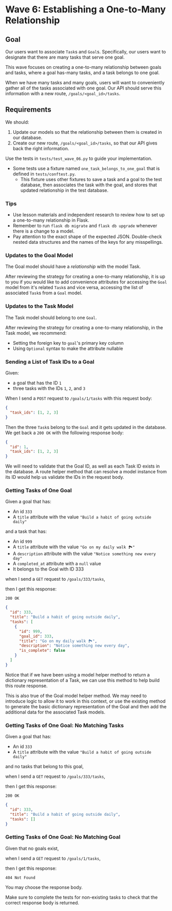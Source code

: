 # Wave 6: Establishing a One-to-Many Relationship

## Goal

Our users want to associate `Task`s and `Goal`s. Specifically, our users want to designate that there are many tasks that serve one goal.

This wave focuses on creating a one-to-many relationship between goals and tasks, where a goal has-many tasks, and a task belongs to one goal.

When we have many tasks and many goals, users will want to conveniently gather all of the tasks associated with one goal. Our API should serve this information with a new route, `/goals/<goal_id>/tasks`.

## Requirements

We should:
1. Update our models so that the relationship between them is created in our database.  
2. Create our new route, `/goals/<goal_id>/tasks`, so that our API gives back the right information.

Use the tests in `tests/test_wave_06.py` to guide your implementation.
- Some tests use a fixture named `one_task_belongs_to_one_goal` that is defined in `tests/conftest.py`. 
  - This fixture uses other fixtures to save a task and a goal to the test database, then associates the task with the goal, and stores that updated relationship in the test database.

### Tips

- Use lesson materials and independent research to review how to set up a one-to-many relationship in Flask.
- Remember to run `flask db migrate` and `flask db upgrade` whenever there is a change to a model.
- Pay attention to the exact shape of the expected JSON. Double-check nested data structures and the names of the keys for any misspellings.

### Updates to the Goal Model

The Goal model should have a _relationship_ with the model Task.

After reviewing the strategy for creating a one-to-many relationship, it is up to you if you would like to add convenience attributes for accessing the `Goal` model from it's related `Task`s and vice versa, accessing the list of associated `Task`s from a `Goal` model.

### Updates to the Task Model

The Task model should belong to one `Goal`.

After reviewing the strategy for creating a one-to-many relationship, in the Task model, we recommend:

- Setting the foreign key to `goal`'s primary key column
- Using `Optional` syntax to make the attribute nullable

### Sending a List of Task IDs to a Goal

Given:

- a goal that has the ID `1`
- three tasks with the IDs `1`, `2`, and `3`

When I send a `POST` request to `/goals/1/tasks` with this request body:

```json
{
  "task_ids": [1, 2, 3]
}
```

Then the three `Task`s belong to the `Goal` and it gets updated in the database. We get back a `200 OK` with the following response body:

```json
{
  "id": 1,
  "task_ids": [1, 2, 3]
}
```

We will need to validate that the Goal ID, as well as each Task ID exists in the database. A route helper method that can resolve a model instance from its ID would help us validate the IDs in the request body.

### Getting Tasks of One Goal

Given a goal that has:

- An id `333`
- A `title` attribute with the value `"Build a habit of going outside daily"`

and a task that has:

- An id `999`
- A `title` attribute with the value `"Go on my daily walk 🏞"`
- A `description` attribute with the value `"Notice something new every day"`
- A `completed_at` attribute with a `null` value
- It belongs to the Goal with ID 333

when I send a `GET` request to `/goals/333/tasks`,

then I get this response:

`200 OK`

```json
{
  "id": 333,
  "title": "Build a habit of going outside daily",
  "tasks": [
    {
      "id": 999,
      "goal_id": 333,
      "title": "Go on my daily walk 🏞",
      "description": "Notice something new every day",
      "is_complete": false
    }
  ]
}
```

Notice that if we have been using a model helper method to return a dictionary representation of a Task, we can use this method to help build this route response. 

This is also true of the Goal model helper method. We may need to introduce logic to allow it to work in this context, or use the existing method to generate the basic dictionary representation of the Goal and then add the additional data for the associated Task models.

### Getting Tasks of One Goal: No Matching Tasks

Given a goal that has:

- An id `333`
- A `title` attribute with the value `"Build a habit of going outside daily"`

and no tasks that belong to this goal,

when I send a `GET` request to `/goals/333/tasks`,

then I get this response:

`200 OK`

```json
{
  "id": 333,
  "title": "Build a habit of going outside daily",
  "tasks": []
}
```

### Getting Tasks of One Goal: No Matching Goal

Given that no goals exist,

when I send a `GET` request to `/goals/1/tasks`,

then I get this response:

`404 Not Found`

You may choose the response body.

 Make sure to complete the tests for non-existing tasks to check that the correct response body is returned.
